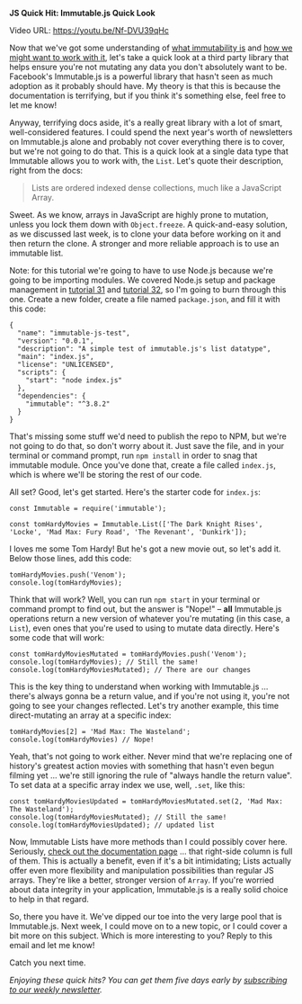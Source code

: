 **JS Quick Hit: Immutable.js Quick Look**

Video URL: https://youtu.be/Nf-DVU39qHc

Now that we've got some understanding of [what immutability is](https://closebrace.com/tutorials/2018-10-03/js-quick-hits-37-immutability-basics) and [how we might want to work with it](https://closebrace.com/tutorials/2018-10-10/js-quick-hits-38-immutable-approaches), let's take a quick look at a third party library that helps ensure you're not mutating any data you don't absolutely want to be. Facebook's Immutable.js is a powerful library that hasn't seen as much adoption as it probably should have. My theory is that this is because the documentation is terrifying, but if you think it's something else, feel free to let me know!

Anyway, terrifying docs aside, it's a really great library with a lot of smart, well-considered features. I could spend the next year's worth of newsletters on Immutable.js alone and probably not cover everything there is to cover, but we're not going to do that. This is a quick look at a single data type that Immutable allows you to work with, the `List`. Let's quote their description, right from the docs:

> Lists are ordered indexed dense collections, much like a JavaScript Array.

Sweet. As we know, arrays in JavaScript are highly prone to mutation, unless you lock them down with `Object.freeze`. A quick-and-easy solution, as we discussed last week, is to clone your data before working on it and then return the clone. A stronger and more reliable approach is to use an immutable list.

Note: for this tutorial we're going to have to use Node.js because we're going to be importing modules. We covered Node.js setup and package management in [tutorial 31](https://closebrace.com/tutorials/2018-08-22/js-quick-hits-31-node-module-1-node-basics) and [tutorial 32](https://closebrace.com/tutorials/2018-08-29/js-quick-hits-32-node-module-2-building-the-module), so I'm going to burn through this one. Create a new folder, create a file named `package.json`, and fill it with this code:

```
{
  "name": "immutable-js-test",
  "version": "0.0.1",
  "description": "A simple test of immutable.js's list datatype",
  "main": "index.js",
  "license": "UNLICENSED",
  "scripts": {
    "start": "node index.js"
  },
  "dependencies": {
    "immutable": "^3.8.2"
  }
}
```

That's missing some stuff we'd need to publish the repo to NPM, but we're not going to do that, so don't worry about it. Just save the file, and in your terminal or command prompt, run `npm install` in order to snag that immutable module. Once you've done that, create a file called `index.js`, which is where we'll be storing the rest of our code.

All set? Good, let's get started. Here's the starter code for `index.js`:

```
const Immutable = require('immutable');

const tomHardyMovies = Immutable.List(['The Dark Knight Rises', 'Locke', 'Mad Max: Fury Road', 'The Revenant', 'Dunkirk']);
```

I loves me some Tom Hardy! But he's got a new movie out, so let's add it. Below those lines, add this code:

```
tomHardyMovies.push('Venom');
console.log(tomHardyMovies);
```

Think that will work? Well, you can run `npm start` in your terminal or command prompt to find out, but the answer is "Nope!" &ndash; **all** Immutable.js operations return a new version of whatever you're mutating (in this case, a `List`), even ones that you're used to using to mutate data directly. Here's some code that will work:

```
const tomHardyMoviesMutated = tomHardyMovies.push('Venom');
console.log(tomHardyMovies); // Still the same!
console.log(tomHardyMoviesMutated); // There are our changes
```

This is the key thing to understand when working with Immutable.js &hellip; there's always gonna be a return value, and if you're not using it, you're not going to see your changes reflected. Let's try another example, this time direct-mutating an array at a specific index:

```
tomHardyMovies[2] = 'Mad Max: The Wasteland';
console.log(tomHardyMovies) // Nope!
```

Yeah, that's not going to work either. Never mind that we're replacing one of history's greatest action movies with something that hasn't even begun filming yet &hellip; we're still ignoring the rule of "always handle the return value". To set data at a specific array index we use, well, `.set`, like this:

```
const tomHardyMoviesUpdated = tomHardyMoviesMutated.set(2, 'Mad Max: The Wasteland');
console.log(tomHardyMoviesMutated); // Still the same!
console.log(tomHardyMoviesUpdated); // updated list
```

Now, Immutable Lists have more methods than I could possibly cover here. Seriously, [check out the documentation page](https://facebook.github.io/immutable-js/docs/#/List) &hellip; that right-side column is full of them. This is actually a benefit, even if it's a bit intimidating; Lists actually offer even more flexibility and manipulation possibilities than regular JS arrays. They're like a better, stronger version of `Array`. If you're worried about data integrity in your application, Immutable.js is a really solid choice to help in that regard.

So, there you have it. We've dipped our toe into the very large pool that is Immutable.js. Next week, I could move on to a new topic, or I could cover a bit more on this subject. Which is more interesting to you? Reply to this email and let me know!

Catch you next time.

*Enjoying these quick hits? You can get them five days early by [subscribing to our weekly newsletter](https://closebrace.com/newsletter/subscribe).*
